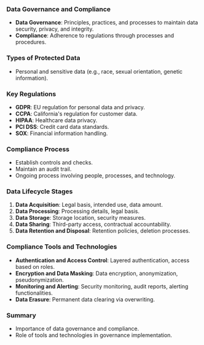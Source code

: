 ### Data Governance and Compliance

- **Data Governance**: Principles, practices, and processes to maintain data security, privacy, and integrity.
- **Compliance**: Adherence to regulations through processes and procedures.

### Types of Protected Data

- Personal and sensitive data (e.g., race, sexual orientation, genetic information).

### Key Regulations

- **GDPR**: EU regulation for personal data and privacy.
- **CCPA**: California's regulation for customer data.
- **HIPAA**: Healthcare data privacy.
- **PCI DSS**: Credit card data standards.
- **SOX**: Financial information handling.

### Compliance Process

- Establish controls and checks.
- Maintain an audit trail.
- Ongoing process involving people, processes, and technology.

### Data Lifecycle Stages

1. **Data Acquisition**: Legal basis, intended use, data amount.
2. **Data Processing**: Processing details, legal basis.
3. **Data Storage**: Storage location, security measures.
4. **Data Sharing**: Third-party access, contractual accountability.
5. **Data Retention and Disposal**: Retention policies, deletion processes.

### Compliance Tools and Technologies

- **Authentication and Access Control**: Layered authentication, access based on roles.
- **Encryption and Data Masking**: Data encryption, anonymization, pseudonymization.
- **Monitoring and Alerting**: Security monitoring, audit reports, alerting functionalities.
- **Data Erasure**: Permanent data clearing via overwriting.

### Summary

- Importance of data governance and compliance.
- Role of tools and technologies in governance implementation.